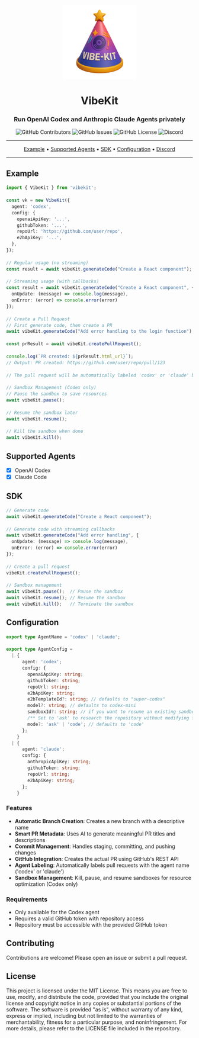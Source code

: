 <div align="center">

<img width="200px" src="./assets/vibekit-logo.png" />

# VibeKit

### Run OpenAI Codex and Anthropic Claude Agents privately

<p>
<img alt="GitHub Contributors" src="https://img.shields.io/github/contributors/superagent-ai/vibekit" />
<img alt="GitHub Issues" src="https://img.shields.io/github/issues/superagent-ai/vibekit" />
<img alt="GitHub License" src="https://img.shields.io/badge/License-MIT-yellow.svg" />
<img alt="Discord" src="https://img.shields.io/discord/1110910277110743103?label=Discord&logo=discord&logoColor=white&style=plastic&color=d7b023)](https://discord.gg/e8j7mgjDUK" />
</p>
</div>

-----

<p align="center">
  <a href="#-example">Example</a> •
  <a href="#-supported-agents">Supported Agents</a> •
  <a href="#-sdk">SDK</a> •
  <a href="#-configuration">Configuration</a> •
  <a href="https://discord.com/invite/mhmJUTjW4b" target="_blank">Discord</a> 
</p>

-----

## Example

```ts
import { VibeKit } from 'vibekit';

const vk = new VibeKit({
  agent: 'codex',
  config: {
    openaiApiKey: '...',
    githubToken: '...',
    repoUrl: 'https://github.com/user/repo',
    e2bApiKey: '...',
  },
});

// Regular usage (no streaming)
const result = await vibeKit.generateCode("Create a React component");

// Streaming usage (with callbacks)
const result = await vibeKit.generateCode("Create a React component", {
  onUpdate: (message) => console.log(message),
  onError: (error) => console.error(error)
});

// Create a Pull Request
// First generate code, then create a PR
await vibeKit.generateCode("Add error handling to the login function");

const prResult = await vibeKit.createPullRequest();

console.log(`PR created: ${prResult.html_url}`);
// Output: PR created: https://github.com/user/repo/pull/123

// The pull request will be automatically labeled 'codex' or 'claude' based on the agent used.

// Sandbox Management (Codex only)
// Pause the sandbox to save resources
await vibeKit.pause();

// Resume the sandbox later
await vibeKit.resume();

// Kill the sandbox when done
await vibeKit.kill();
```

## Supported Agents

- [x] OpenAI Codex
- [x] Claude Code

## SDK

```ts
// Generate code
await vibeKit.generateCode("Create a React component");

// Generate code with streaming callbacks
await vibeKit.generateCode("Add error handling", {
  onUpdate: (message) => console.log(message),
  onError: (error) => console.error(error)
});

// Create a pull request
vibeKit.createPullRequest();

// Sandbox management
await vibeKit.pause();  // Pause the sandbox
await vibeKit.resume(); // Resume the sandbox
await vibeKit.kill();   // Terminate the sandbox
```

## Configuration

```ts
export type AgentName = 'codex' | 'claude';

export type AgentConfig =
  | {
      agent: 'codex';
      config: {
        openaiApiKey: string;
        githubToken: string;
        repoUrl: string;
        e2bApiKey: string;
        e2bTemplateId?: string; // defaults to "super-codex"
        model?: string; // defaults to codex-mini
        sandboxId?: string; // if you want to resume an existing sandbox
        /** Set to 'ask' to research the repository without modifying files, or 'code' to generate code changes */
        mode?: 'ask' | 'code'; // defaults to 'code'
      };
    }
  | {
      agent: 'claude';
      config: {
        anthropicApiKey: string;
        githubToken: string;
        repoUrl: string;
        e2bApiKey: string;
      };
    }
```

### Features

- **Automatic Branch Creation**: Creates a new branch with a descriptive name
- **Smart PR Metadata**: Uses AI to generate meaningful PR titles and descriptions
- **Commit Management**: Handles staging, committing, and pushing changes
- **GitHub Integration**: Creates the actual PR using GitHub's REST API
- **Agent Labeling**: Automatically labels pull requests with the agent name ('codex' or 'claude')
- **Sandbox Management**: Kill, pause, and resume sandboxes for resource optimization (Codex only)

### Requirements

- Only available for the Codex agent
- Requires a valid GitHub token with repository access
- Repository must be accessible with the provided GitHub token

## Contributing

Contributions are welcome! Please open an issue or submit a pull request.

## License

This project is licensed under the MIT License. This means you are free to use, modify, and distribute the code, provided that you include the original license and copyright notice in any copies or substantial portions of the software. The software is provided "as is", without warranty of any kind, express or implied, including but not limited to the warranties of merchantability, fitness for a particular purpose, and noninfringement. For more details, please refer to the LICENSE file included in the repository.

